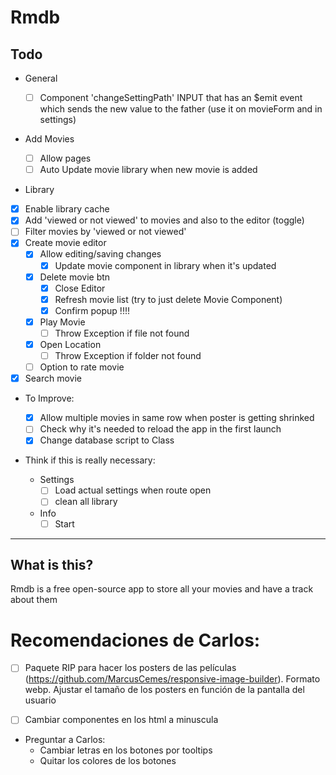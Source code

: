 # Rmdb

## Todo

- General

  - [ ] Component 'changeSettingPath' INPUT that has an \$emit event which sends the new value to the father (use it on movieForm and in settings)

- Add Movies

  - [ ] Allow pages
  - [ ] Auto Update movie library when new movie is added

- Library

* [x] Enable library cache
* [x] Add 'viewed or not viewed' to movies and also to the editor (toggle)
* [ ] Filter movies by 'viewed or not viewed'
* [x] Create movie editor
  - [x] Allow editing/saving changes
    - [x] Update movie component in library when it's updated
  - [x] Delete movie btn
    - [x] Close Editor
    - [x] Refresh movie list (try to just delete Movie Component)
    - [x] Confirm popup !!!!
  - [x] Play Movie
    - [ ] Throw Exception if file not found
  - [x] Open Location
    - [ ] Throw Exception if folder not found
  - [ ] Option to rate movie
* [x] Search movie
* To Improve:

  - [x] Allow multiple movies in same row when poster is getting shrinked
  - [ ] Check why it's needed to reload the app in the first launch
  - [x] Change database script to Class

* Think if this is really necessary:

  - Settings
    - [ ] Load actual settings when route open
    - [ ] clean all library
  - Info
    - [ ] Start

---

## What is this?

Rmdb is a free open-source app to store all your movies and have a track about them

# Recomendaciones de Carlos:

- [ ] Paquete RIP para hacer los posters de las películas (https://github.com/MarcusCemes/responsive-image-builder). Formato webp. Ajustar el tamaño de los posters en función de la pantalla del usuario

<picture>
  <source src="assets/image_xs.webp">
 <source src="assets/image_xs.png">
</picture>

<source media="min XXX & max XX" src="assets/image_xs.webp">

- [ ] Cambiar componentes en los html a minuscula

* Preguntar a Carlos:
  - Cambiar letras en los botones por tooltips
  - Quitar los colores de los botones
